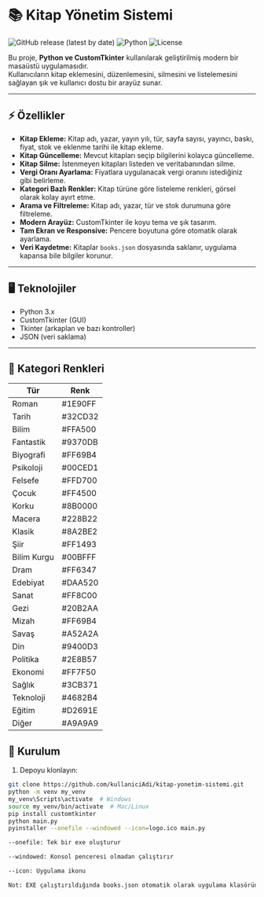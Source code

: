 # 📚 Kitap Yönetim Sistemi

![GitHub release (latest by date)](https://github.com/AkdenoriaInteractive/Kitap-Yonetim-Sistemi/releases/tag/v1.0.0)
![Python](https://img.shields.io/badge/Python-3.x-blue)
![License](https://img.shields.io/badge/License-MIT-green)

Bu proje, **Python ve CustomTkinter** kullanılarak geliştirilmiş modern bir masaüstü uygulamasıdır.  
Kullanıcıların kitap eklemesini, düzenlemesini, silmesini ve listelemesini sağlayan şık ve kullanıcı dostu bir arayüz sunar.

---

## ⚡ Özellikler

- **Kitap Ekleme:** Kitap adı, yazar, yayın yılı, tür, sayfa sayısı, yayıncı, baskı, fiyat, stok ve eklenme tarihi ile kitap ekleme.  
- **Kitap Güncelleme:** Mevcut kitapları seçip bilgilerini kolayca güncelleme.  
- **Kitap Silme:** İstenmeyen kitapları listeden ve veritabanından silme.  
- **Vergi Oranı Ayarlama:** Fiyatlara uygulanacak vergi oranını istediğiniz gibi belirleme.  
- **Kategori Bazlı Renkler:** Kitap türüne göre listeleme renkleri, görsel olarak kolay ayırt etme.  
- **Arama ve Filtreleme:** Kitap adı, yazar, tür ve stok durumuna göre filtreleme.  
- **Modern Arayüz:** CustomTkinter ile koyu tema ve şık tasarım.  
- **Tam Ekran ve Responsive:** Pencere boyutuna göre otomatik olarak ayarlama.  
- **Veri Kaydetme:** Kitaplar `books.json` dosyasında saklanır, uygulama kapansa bile bilgiler korunur.

---

## 🖥 Teknolojiler

- Python 3.x  
- CustomTkinter (GUI)  
- Tkinter (arkaplan ve bazı kontroller)  
- JSON (veri saklama)

---
## 🎨 Kategori Renkleri
| Tür         | Renk    |
| ----------- | ------- |
| Roman       | #1E90FF |
| Tarih       | #32CD32 |
| Bilim       | #FFA500 |
| Fantastik   | #9370DB |
| Biyografi   | #FF69B4 |
| Psikoloji   | #00CED1 |
| Felsefe     | #FFD700 |
| Çocuk       | #FF4500 |
| Korku       | #8B0000 |
| Macera      | #228B22 |
| Klasik      | #8A2BE2 |
| Şiir        | #FF1493 |
| Bilim Kurgu | #00BFFF |
| Dram        | #FF6347 |
| Edebiyat    | #DAA520 |
| Sanat       | #FF8C00 |
| Gezi        | #20B2AA |
| Mizah       | #FF69B4 |
| Savaş       | #A52A2A |
| Din         | #9400D3 |
| Politika    | #2E8B57 |
| Ekonomi     | #FF7F50 |
| Sağlık      | #3CB371 |
| Teknoloji   | #4682B4 |
| Eğitim      | #D2691E |
| Diğer       | #A9A9A9 |


## 📁 Kurulum

1. Depoyu klonlayın:
```bash
git clone https://github.com/kullaniciAdi/kitap-yonetim-sistemi.git
python -m venv my_venv
my_venv\Scripts\activate  # Windows
source my_venv/bin/activate  # Mac/Linux
pip install customtkinter
python main.py
pyinstaller --onefile --windowed --icon=logo.ico main.py

--onefile: Tek bir exe oluşturur

--windowed: Konsol penceresi olmadan çalıştırır

--icon: Uygulama ikonu

Not: EXE çalıştırıldığında books.json otomatik olarak uygulama klasöründe oluşacaktır.
